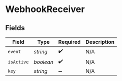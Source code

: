 # WebhookReceiver


## Fields

| Field              | Type               | Required           | Description        |
| ------------------ | ------------------ | ------------------ | ------------------ |
| `event`            | *string*           | :heavy_check_mark: | N/A                |
| `isActive`         | *boolean*          | :heavy_check_mark: | N/A                |
| `key`              | *string*           | :heavy_minus_sign: | N/A                |